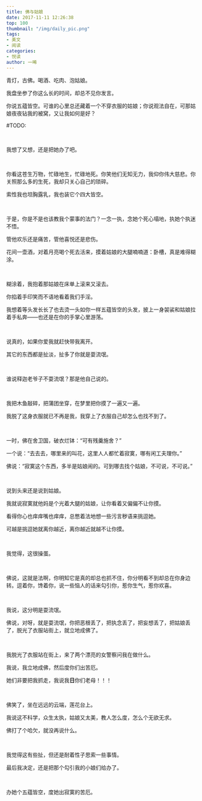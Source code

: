 ```yaml
---
title: 佛与姑娘
date: 2017-11-11 12:26:38
top: 100
thumbnail: "/img/daily_pic.png"
tags:
- 美文
- 阅读
categories:
- 悦读
author: 一唏
---
```


青灯，古佛。喝酒、吃肉、泡姑娘。

我盘坐参了你这么长的时间，却总不见你发言。

你说五蕴皆空。可谁的心里总还藏着一个不穿衣服的姑娘；你说观法自在，可那姑娘夜夜钻我的被窝，又让我如何是好？
<!--more-->

#TODO:

<br>

我想了又想，还是把她办了吧。

<br>

你看这苍生万物，忙碌地生，忙碌地死。你笑他们无知无力，我仰你伟大慈悲。你关照那么多的生死，我却只关心自己的琐碎。

索性我也坦胸露乳，我也装它个四大皆空。

<br>

于是，你是不是也该教我个蒙事的法门？一念一执，念她个死心塌地，执她个执迷不悟。

管他欢乐还是痛苦，管他喜悦还是悲伤。

花间一壶酒，对着月亮喝个死去活来，摸着姑娘的大腿喃喃道：卧槽，真是难得糊涂。

<br>

糊涂着，我抱着那姑娘在床单上滚来又滚去。

你掐着手印笑而不语地看着我们手淫。

我想着等头发长长了也去烫一头如你一样五蕴皆空的头发，披上一身袈裟和姑娘拉着手私奔——也还是在你的手掌心里游荡。

<br>

说真的，如果你爱我就赶快带我离开。

其它的东西都是扯淡，扯多了你就是耍流氓。

<br>

谁说释迦老爷子不耍流氓？那是他自己说的。

<br>

我把木鱼敲碎，把蒲团坐穿，在梦里把你摸了一遍又一遍。

我脱了这身衣服就已不再是我，我穿上了衣服自己却怎么也找不到了。

<br>

一时，佛在舍卫国，破衣烂钵：“可有残羹施舍？”

一个说：“去去去，哪里来的叫花，这里人人都忙着寂寞，哪有闲工夫理你。”

佛说：“寂寞这个东西，多半是姑娘闹的。可到哪去找个姑娘，不可说，不可说。”

<br>

说到头来还是说到姑娘。

我就说寂寞就他妈是个光着大腿的姑娘，让你看着又偏偏不让你摸。

看得你心也痒痒嘴也痒痒，总憋着法地想一些污言秽语来挑逗她。

可越是挑逗她就离你越近，离你越近就越不让你摸。

<br>

我觉得，这很操蛋。

<br>

佛说，这就是法啊，你明知它是真的却总也抓不住，你分明看不到却总在你身边转。逗着你，馋着你，说一些恼人的话来勾引你，惹你生气，惹你欢喜。

<br>

我说，这分明是耍流氓。

佛说，对呀，就是耍流氓，你把恶根丢了，把执念丢了，把妄想丢了，把姑娘丢了，脱光了衣服站街上，就立地成佛了。

<br>

我脱光了衣服站在街上，来了两个漂亮的女警察问我在做什么。

我说，我立地成佛，然后度你们出苦厄。

她们非要把我抓走，我说我**日**你们老母！！！

<br>

佛笑了，坐在远远的云端，莲花台上。

我说这不科学，众生太执，姑娘又太美，教人怎么度，怎么个无欲无求。

佛打了个哈欠，就没再说什么。

<br>

我觉得这有些扯，但还是耐着性子思索一些事情。

最后我决定，还是把那个勾引我的小娘们给办了。

<br>

办她个五蕴皆空，度她出寂寞的苦厄。

<br>
